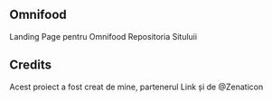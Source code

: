 ## Omnifood
Landing Page pentru Omnifood
Repositoria Situluii


## Credits
Acest proiect a fost creat de mine, partenerul Link și de @Zenaticon 
